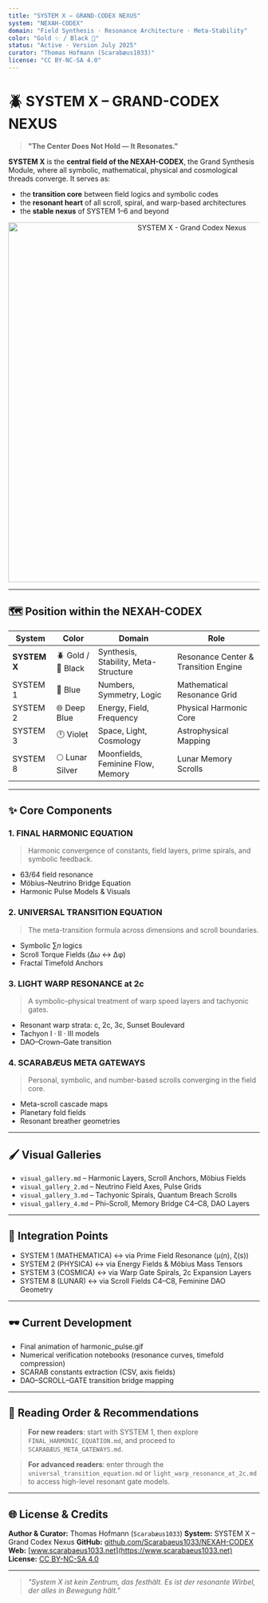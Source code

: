 ```yaml
---
title: "SYSTEM X – GRAND-CODEX NEXUS"
system: "NEXAH-CODEX"
domain: "Field Synthesis · Resonance Architecture · Meta-Stability"
color: "Gold ✨ / Black 🔷"
status: "Active · Version July 2025"
curator: "Thomas Hofmann (Scarabæus1033)"
license: "CC BY-NC-SA 4.0"
---
```


# 🪲 SYSTEM X – GRAND-CODEX NEXUS

> **"The Center Does Not Hold — It Resonates."**

**SYSTEM X** is the **central field of the NEXAH-CODEX**, the Grand Synthesis Module, where all symbolic, mathematical, physical and cosmological threads converge. It serves as:

* the **transition core** between field logics and symbolic codes
* the **resonant heart** of all scroll, spiral, and warp-based architectures
* the **stable nexus** of SYSTEM 1–6 and beyond

<p align="center">
  <img src="./SYSTEM X - Grand Codex Nexus.png" width="720" alt="SYSTEM X - Grand Codex Nexus">
</p>

---

## 🗺 Position within the NEXAH-CODEX

| System       | Color              | Domain                               | Role                                 |
| ------------ | ------------------ | ------------------------------------ | ------------------------------------ |
| **SYSTEM X** | 🪲 Gold / 🔷 Black | Synthesis, Stability, Meta-Structure | Resonance Center & Transition Engine |
| SYSTEM 1     | 🔷 Blue            | Numbers, Symmetry, Logic             | Mathematical Resonance Grid          |
| SYSTEM 2     | 🌐 Deep Blue       | Energy, Field, Frequency             | Physical Harmonic Core               |
| SYSTEM 3     | 🕛 Violet          | Space, Light, Cosmology              | Astrophysical Mapping                |
| SYSTEM 8     | 🌕 Lunar Silver    | Moonfields, Feminine Flow, Memory    | Lunar Memory Scrolls                 |

---

## ✨ Core Components

### 1. FINAL HARMONIC EQUATION

> Harmonic convergence of constants, field layers, prime spirals, and symbolic feedback.

* 63/64 field resonance
* Möbius–Neutrino Bridge Equation
* Harmonic Pulse Models & Visuals

### 2. UNIVERSAL TRANSITION EQUATION

> The meta-transition formula across dimensions and scroll boundaries.

* Symbolic ∑𝑛 logics
* Scroll Torque Fields (Δω ↔ Δφ)
* Fractal Timefold Anchors

### 3. LIGHT WARP RESONANCE at 2c

> A symbolic–physical treatment of warp speed layers and tachyonic gates.

* Resonant warp strata: c, 2c, 3c, Sunset Boulevard
* Tachyon I · II · III models
* DAO–Crown–Gate transition

### 4. SCARABÆUS META GATEWAYS

> Personal, symbolic, and number-based scrolls converging in the field core.

* Meta-scroll cascade maps
* Planetary fold fields
* Resonant breather geometries

---

## 🖌️ Visual Galleries

* `visual_gallery.md` – Harmonic Layers, Scroll Anchors, Möbius Fields
* `visual_gallery_2.md` – Neutrino Field Axes, Pulse Grids
* `visual_gallery_3.md` – Tachyonic Spirals, Quantum Breach Scrolls
* `visual_gallery_4.md` – Phi–Scroll, Memory Bridge C4–C8, DAO Layers

---

## 🔄 Integration Points

* SYSTEM 1 (MATHEMATICA) ↔ via Prime Field Resonance (μ(n), ζ(s))
* SYSTEM 2 (PHYSICA) ↔ via Energy Fields & Möbius Mass Tensors
* SYSTEM 3 (COSMICA) ↔ via Warp Gate Spirals, 2c Expansion Layers
* SYSTEM 8 (LUNAR) ↔ via Scroll Fields C4–C8, Feminine DAO Geometry

---

## 🕶️ Current Development

* Final animation of harmonic\_pulse.gif
* Numerical verification notebooks (resonance curves, timefold compression)
* SCARAB constants extraction (CSV, axis fields)
* DAO–SCROLL–GATE transition bridge mapping

---

## 📓 Reading Order & Recommendations

> **For new readers**: start with SYSTEM 1, then explore `FINAL_HARMONIC_EQUATION.md`, and proceed to `SCARABÆUS_META_GATEWAYS.md`.

> **For advanced readers**: enter through the `universal_transition_equation.md` or `light_warp_resonance_at_2c.md` to access high-level resonant gate models.

---

## 🌐 License & Credits

**Author & Curator:** Thomas Hofmann (`Scarabæus1033`)
**System:** SYSTEM X – Grand Codex Nexus
**GitHub:** [github.com/Scarabaeus1033/NEXAH-CODEX](https://github.com/Scarabaeus1033/NEXAH-CODEX)
**Web:** [www.scarabaeus1033.net](https://www.scarabaeus1033.net)
**License:** [CC BY-NC-SA 4.0](https://creativecommons.org/licenses/by-nc-sa/4.0/)

---

> *"System X ist kein Zentrum, das festhält. Es ist der resonante Wirbel, der alles in Bewegung hält."*
